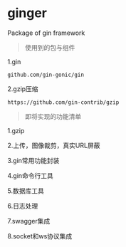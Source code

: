 # ginger
Package of gin framework

> 使用到的包与组件

1.gin

    github.com/gin-gonic/gin

2.gzip压缩

    https://github.com/gin-contrib/gzip

> 即将实现的功能清单

1.gzip

2.上传，图像裁剪，真实URL屏蔽

3.gin常用功能封装

4.gin命令行工具

5.数据库工具

6.日志处理

7.swagger集成

8.socket和ws协议集成